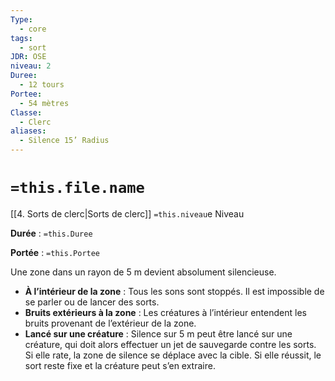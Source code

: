 ```yaml
---
Type:
  - core
tags:
  - sort
JDR: OSE
niveau: 2
Duree:
  - 12 tours
Portee:
  - 54 mètres
Classe:
  - Clerc
aliases:
  - Silence 15’ Radius
---
```

# `=this.file.name`  

[[4. Sorts de clerc|Sorts de clerc]] `=this.niveau`e Niveau

**Durée** : `=this.Duree`

**Portée** : `=this.Portee`

Une zone dans un rayon de 5 m devient absolument silencieuse.

- **À l’intérieur de la zone** : Tous les sons sont stoppés. Il est impossible de se parler ou de lancer des sorts.
- **Bruits extérieurs à la zone** : Les créatures à l’intérieur entendent les bruits provenant de l’extérieur de la zone.
- **Lancé sur une créature** : Silence sur 5 m peut être lancé sur une créature, qui doit alors effectuer un jet de sauvegarde contre les sorts. Si elle rate, la zone de silence se déplace avec la cible. Si elle réussit, le sort reste fixe et la créature peut s’en extraire.
